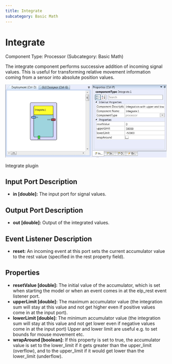 ```yaml
---
title: Integrate
subcategory: Basic Math
---
```


# Integrate

Component Type: Processor (Subcategory: Basic Math)

The integrate component performs successive addition of incoming signal values. This is useful for transforming relative movement information coming from a sensor into absolute position values.

![Screenshot: Integrate plugin](./img/integrate.jpg "Screenshot: Integrate plugin")

Integrate plugin

## Input Port Description

- **in \[double\]:** The input port for signal values.

## Output Port Description

- **out \[double\]:** Output of the integrated values.

## Event Listener Description

- **reset:** An incoming event at this port sets the current accumulator value to the rest value (specified in the rest property field).

## Properties

- **resetValue \[double\]:** The initial value of the accumulator, which is set when starting the model or when an event comes in at the elp_rest event listener port.
- **upperLimit \[double\]:** The maximum accumulator value (the integration sum will stay at this value and not get higher even if positive values come in at the input port).
- **lowerLimit \[double\]:** The minimum accumulator value (the integration sum will stay at this value and not get lower even if negative values come in at the input port) Upper and lower limit are useful e.g. to set bounds for mouse movement etc.
- **wrapAround \[boolean\]:** If this property is set to true, the accumulator value is set to the lower_limit if it gets greater than the upper_limit (overflow), and to the upper_limit if it would get lower than the lower_limit (underflow).
